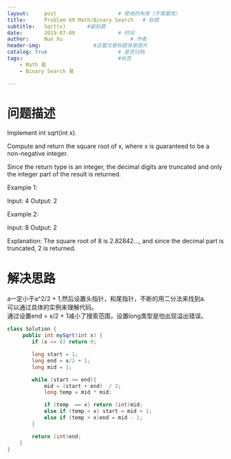 ```yaml
---
layout:     post   				    # 使用的布局（不需要改）
title:      Problem 69 Math/Binary Search	# 标题 
subtitle:   Sqrt(x)       #副标题
date:       2019-07-09				# 时间
author:     Nuo Xu 						# 作者
header-img:              	#这篇文章标题背景图片
catalog: true 						# 是否归档
tags:								#标签
    - Math 易
    - Binary Search 易

---
```

# 问题描述
Implement int sqrt(int x).

Compute and return the square root of x, where x is guaranteed to be a non-negative integer.

Since the return type is an integer, the decimal digits are truncated and only the integer part of the result is returned.

Example 1:

Input: 4
Output: 2

Example 2:

Input: 8
Output: 2

Explanation: The square root of 8 is 2.82842..., and since 
             the decimal part is truncated, 2 is returned.
# 解决思路
a一定小于a^2/2 + 1,然后设置头指针，和尾指针，不断的用二分法来找到a.  
可以通过具体的实例来理解代码。  
通过设置end = x/2 + 1减小了搜索范围，设置long类型是怕出现溢出错误。

```java
class Solution {
     public int mySqrt(int x) {
        if (x <= 0) return 0;

        long start = 1;
        long end = x/2 + 1;
        long mid = 1;

        while (start <= end){
            mid = (start + end)  / 2;
            long temp = mid * mid;

            if (temp  == x) return (int)mid;
            else if (temp < x) start = mid + 1;
            else if (temp > x)end = mid - 1;
        }

        return (int)end;
    }
}
```
